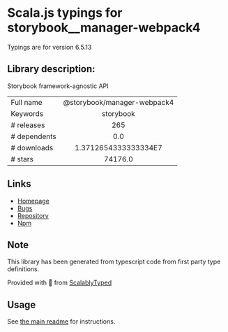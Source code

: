 
# Scala.js typings for storybook__manager-webpack4

Typings are for version 6.5.13

## Library description:
Storybook framework-agnostic API

|                    |                 |
| ------------------ | :-------------: |
| Full name          | @storybook/manager-webpack4 |
| Keywords           | storybook |
| # releases         | 265 |
| # dependents       | 0.0 |
| # downloads        | 1.3712654333333334E7 |
| # stars            | 74176.0 |

## Links
- [Homepage](https://github.com/storybookjs/storybook/tree/main/lib/core)
- [Bugs](https://github.com/storybookjs/storybook/issues)
- [Repository](https://github.com/storybookjs/storybook)
- [Npm](https://www.npmjs.com/package/%40storybook%2Fmanager-webpack4)
    


## Note
This library has been generated from typescript code from first party type definitions.

Provided with :purple_heart: from [ScalablyTyped](https://github.com/oyvindberg/ScalablyTyped)

## Usage
See [the main readme](../../readme.md) for instructions.


